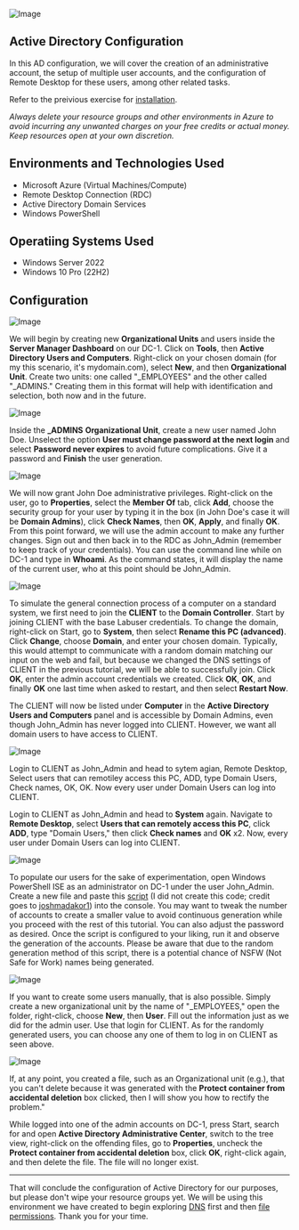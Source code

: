 ![Image](https://i.imgur.com/I4b2apl.png)

## Active Directory Configuration 
In this AD configuration, we will cover the creation of an administrative account, the setup of multiple user accounts, and the configuration of Remote Desktop for these users, among other related tasks.

Refer to the preivious exercise for [installation](https://github.com/NicholasToon/Installing-On-premises-Active-Directory-within-Azure-VMs/tree/main).

*Always delete your resource groups and other environments in Azure to avoid incurring any unwanted charges on your free credits or actual money. Keep resources open at your own discretion.*

## Environments and Technologies Used 

- Microsoft Azure (Virtual Machines/Compute)
- Remote Desktop Connection (RDC)
- Active Directory Domain Services
- Windows PowerShell

## Operatiing Systems Used

- Windows Server 2022
- Windows 10 Pro (22H2)

## Configuration

![Image](https://i.imgur.com/xGh03cZ.png)

We will begin by creating new **Organizational Units** and users inside the **Server Manager Dashboard** on our DC-1. Click on **Tools**, then **Active Directory Users and Computers**. Right-click on your chosen domain (for my this scenario, it's mydomain.com), select **New**, and then **Organizational Unit**. Create two units: one called "_EMPLOYEES" and the other called "_ADMINS." Creating them in this format will help with identification and selection, both now and in the future. 

![Image](https://i.imgur.com/yt5loj4.png)

Inside the **_ADMINS** **Organizational Unit**, create a new user named John Doe. Unselect the option **User must change password at the next login** and select **Password never expires** to avoid future complications. Give it a password and **Finish** the user generation.

![Image](https://i.imgur.com/WBbwsj6.png)

We will now grant John Doe administrative privileges. Right-click on the user, go to **Properties**, select the **Member Of** tab, click **Add**, choose the security group for your user by typing it in the box (in John Doe's case it will be **Domain Admins**), click **Check Names**, then **OK**, **Apply**, and finally **OK**. From this point forward, we will use the admin account to make any further changes. Sign out and then back in to the RDC as John_Admin (remember to keep track of your credentials). You can use the command line while on DC-1 and type in **Whoami**. As the command states, it will display the name of the current user, who at this point should be John_Admin.

![Image](https://i.imgur.com/iTxBkcR.png)

To simulate the general connection process of a computer on a standard system, we first need to join the **CLIENT** to the **Domain Controller**. Start by joining CLIENT with the base Labuser credentials. To change the domain, right-click on Start, go to **System**, then select **Rename this PC (advanced)**. Click **Change**, choose **Domain**, and enter your chosen domain. Typically, this would attempt to communicate with a random domain matching our input on the web and fail, but because we changed the DNS settings of CLIENT in the previous tutorial, we will be able to successfully join. Click **OK**, enter the admin account credentials we created. Click **OK**, **OK**, and finally **OK** one last time when asked to restart, and then select **Restart Now**.

The CLIENT will now be listed under **Computer** in the **Active Directory Users and Computers** panel and is accessible by Domain Admins, even though John_Admin has never logged into CLIENT. However, we want all domain users to have access to CLIENT.

![Image](https://i.imgur.com/4r6vDVs.png)

Login to CLIENT as John_Admin and head to sytem agian, Remote Desktop, Select users that can remotiley access this PC, ADD, type Domain Users, Check names, OK, OK. Now every user under Domain Users can log into CLIENT. 

Login to CLIENT as John_Admin and head to **System** again. Navigate to **Remote Desktop**, select **Users that can remotely access this PC**, click **ADD**, type "Domain Users," then click **Check names** and **OK** x2. Now, every user under Domain Users can log into CLIENT.

![Image](https://i.imgur.com/oGrEjCy.png)

To populate our users for the sake of experimentation, open Windows PowerShell ISE as an administrator on DC-1 under the user John_Admin. Create a new file and paste this [script](https://github.com/NicholasToon/Configuring-On-premises-Active-Directory-within-Azure-VMs/files/12896330/Code.txt) (I did not create this code; credit goes to [joshmadakor1](https://github.com/joshmadakor1/AD_PS/blob/master/Generate-Names-Create-Users.ps1)) into the console. You may want to tweak the number of accounts to create a smaller value to avoid continuous generation while you proceed with the rest of this tutorial. You can also adjust the password as desired. Once the script is configured to your liking, run it and observe the generation of the accounts. Please be aware that due to the random generation method of this script, there is a potential chance of NSFW (Not Safe for Work) names being generated.

![Image](https://i.imgur.com/CkzRTpU.png)

If you want to create some users manually, that is also possible. Simply create a new organizational unit by the name of "_EMPLOYEES," open the folder, right-click, choose **New**, then **User**. Fill out the information just as we did for the admin user. Use that login for CLIENT. As for the randomly generated users, you can choose any one of them to log in on CLIENT as seen above.

![Image](https://i.imgur.com/3V1dhOc.png) 


If, at any point, you created a file, such as an Organizational unit (e.g.), that you can't delete because it was generated with the **Protect container from accidental deletion** box clicked, then I will show you how to rectify the problem."

While logged into one of the admin accounts on DC-1, press Start, search for and open **Active Directory Administrative Center**, switch to the tree view, right-click on the offending files, go to **Properties**, uncheck the **Protect container from accidental deletion** box, click **OK**, right-click again, and then delete the file. The file will no longer exist.

---

That will conclude the configuration of Active Directory for our purposes, but please don't wipe your resource groups yet. We will be using this environment we have created to begin exploring [DNS](https://github.com/NicholasToon/Understanding-DNS-in-Azure) first and then [file permissions](https://github.com/NicholasToon/Understanding-File-Permissions-in-Azure). Thank you for your time.














